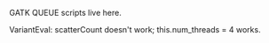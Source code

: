 GATK QUEUE scripts live here.


VariantEval: scatterCount doesn't work; this.num_threads = 4 works.
